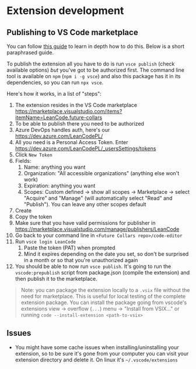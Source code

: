 # Extension development

## Publishing to VS Code marketplace

You can follow [this guide](https://code.visualstudio.com/api/working-with-extensions/publishing-extension) to learn in
depth how to do this. Below is a short paraphrased guide.

To publish the extension all you have to do is run `vsce publish` (check available options) _but_ you've got to be
authorized first. The command line tool is available on `npm` (`npm i -g vsce`) and also this package has it in its
dependencies, so you can run `npx vsce`.

Here's how it works, in a list of "steps":

1. The extension resides in the VS Code marketplace
   <https://marketplace.visualstudio.com/items?itemName=LeanCode.future-collars>
2. To be able to publish there you need to be authorized
3. Azure DevOps handles auth, here's our <https://dev.azure.com/LeanCodePL/>
4. All you need is a Personal Access Token. Enter <https://dev.azure.com/LeanCodePL/_usersSettings/tokens>
5. Click `New Token`
6. Fields:
    1. Name: anything you want
    2. Organization: "All accessible organizations" (anything else won't work)
    3. Expiration: anything you want
    4. Scopes: Custom defined -> show all scopes -> Marketplace -> select "Acquire" and "Manage" (will automatically
       select "Read" and "Publish"). You can leave any other scopes default
7. Create
8. Copy the token
9. Make sure that you have valid permissions for publisher in
   <https://marketplace.visualstudio.com/manage/publishers/LeanCode>
10. Go back to your command line in `<Future Collars repo>/code-editor`
11. Run `vsce login LeanCode`
    1. Paste the token (PAT) when prompted
    2. Mind it expires depending on the date you set, so don't be surprised in a month or so that you're unauthorized
       again
12. You should be able to now run `vsce publish`. It's going to run the `vscode:prepublish` script from package.json
    (compile the extension) and then publish it to the marketplace.

> Note: you can package the extension locally to a `.vsix` file without the need for marketplace. This is useful for
> local testing of the complete extension package. You can install the package going from vscode's extensions view ->
> overflow (`...`) menu -> "Install from VSIX..." or running `code --install-extension <path-to-vsix>`

## Issues

-   You might have some cache issues when installing/uninstalling your extension, so to be sure it's gone from your
    computer you can visit your extension directory and delete it. On linux it's `~/.vscode/extensions`
